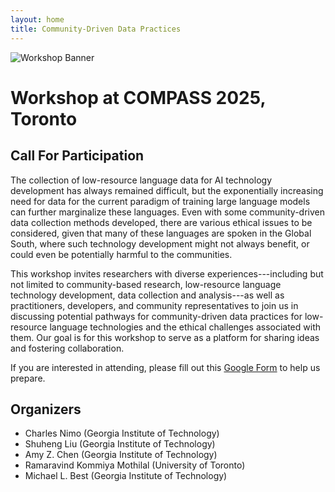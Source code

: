 ```yaml
---
layout: home
title: Community-Driven Data Practices
---
```


![Workshop Banner](assets/banner.png)

# Workshop at COMPASS 2025, Toronto

## Call For Participation

The collection of low-resource language data for AI technology development has always remained difficult, but the exponentially increasing need for data for the current paradigm of training large language models can further marginalize these languages. Even with some community-driven data collection methods developed, there are various ethical issues to be considered, given that many of these languages are spoken in the Global South, where such technology development might not always benefit, or could even be potentially harmful to the communities.

This workshop invites researchers with diverse experiences---including but not limited to community-based research, low-resource language technology development, data collection and analysis---as well as practitioners, developers, and community representatives to join us in discussing potential pathways for community-driven data practices for low-resource language technologies and the ethical challenges associated with them. Our goal is for this workshop to serve as a platform for sharing ideas and fostering collaboration.

If you are interested in attending, please fill out this [Google Form](https://docs.google.com/forms/d/e/1FAIpQLSeVRpt8es1aMK1g-35oEyhBcJ3WHsEnPgtY0-8gL7hau0u1Jw/viewform?usp=header) to help us prepare.

## Organizers

- Charles Nimo (Georgia Institute of Technology)
- Shuheng Liu (Georgia Institute of Technology)
- Amy Z. Chen (Georgia Institute of Technology)
- Ramaravind Kommiya Mothilal (University of Toronto)
- Michael L. Best (Georgia Institute of Technology)
